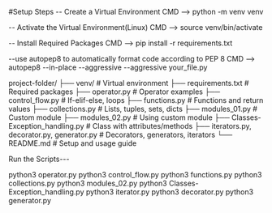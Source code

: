 #Setup Steps
-- Create a Virtual Environment
CMD --> python -m venv venv
 
-- Activate the Virtual Environment(Linux)
CMD --> source venv/bin/activate
 
-- Install Required Packages
CMD --> pip install -r requirements.txt
 
--use autopep8 to automatically format code according to PEP 8
CMD --> autopep8 --in-place --aggressive --aggressive your_file.py
 
project-folder/
├── venv/                                     # Virtual environment
├── requirements.txt                          # Required packages
├── operator.py                               # Operator examples
├── control_flow.py                           # If-elif-else, loops
├── functions.py                              # Functions and return values
├── collections.py                            # Lists, tuples, sets, dicts
├── modules_01.py                             # Custom module
├── modules_02.py                             # Using custom module
├── Classes-Exception_handling.py             # Class with attributes/methods
├── iterators.py, decorator.py, generator.py  # Decorators, generators, iterators
└── README.md                                 # Setup and usage guide
 
 
Run the Scripts---
 
python3 operator.py
python3 control_flow.py
python3 functions.py
python3 collections.py
python3 modules_02.py
python3 Classes-Exception_handling.py
python3 iterator.py
python3 decorator.py
python3 generator.py
